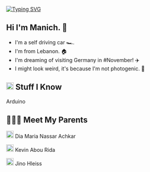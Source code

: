 [![Typing SVG](https://readme-typing-svg.herokuapp.com?font=Helvetica&color=1B1A17&size=30&center=true&vCenter=true&width=900&lines=Hello+Future+World!+🌎+🌎)](https://git.io/typing-svg)


<h2> Hi I'm Manich. &#129302; </h2>

- I'm a self driving car &#127950;&#65039;.
- I'm from Lebanon. &#127968;
- I'm dreaming of visiting Germany in #November! &#9992;&#65039;
- I might look weird, it's because I'm not photogenic. &#129322;



<h2><img src="https://media.giphy.com/media/VdoIFLsMIlwzfKD520/giphy.gif" height="20"> Stuff I Know</h2>                                                                                        

<p> Arduino </p>


<h2> &#128104;&#8205;&#128104;&#8205;&#128103; Meet My Parents </h2>                                                                                        

<p> <img src="https://media.giphy.com/media/VdoIFLsMIlwzfKD520/giphy.gif" height="20"> Dia Maria Nassar Achkar </p>
<p> <img src="https://media.giphy.com/media/VdoIFLsMIlwzfKD520/giphy.gif" height="20"> Kevin Abou Rida </p>
<p> <img src="https://media.giphy.com/media/VdoIFLsMIlwzfKD520/giphy.gif" height="20"> Jino Hleiss </p>
